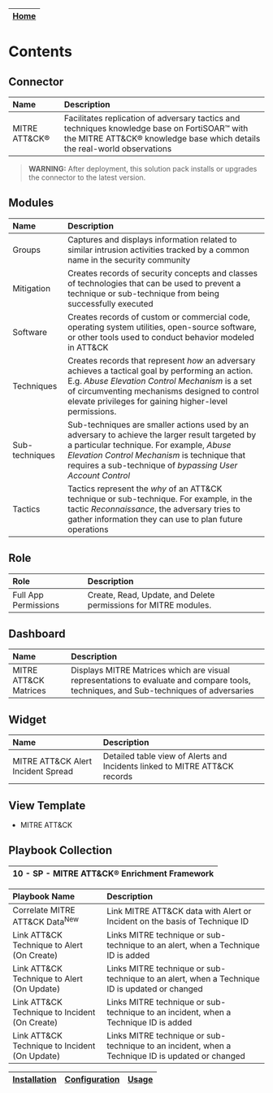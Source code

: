 | [Home](../README.md) |
| -------------------- |

# Contents

## Connector

| Name              | Description                                                                                                                                                      |
| :---------------- | :--------------------------------------------------------------------------------------------------------------------------------------------------------------- |
| MITRE ATT&CK&reg; | Facilitates replication of adversary tactics and techniques knowledge base on FortiSOAR&trade; with the MITRE ATT&CK&reg; knowledge base which details the real-world observations |

>**WARNING:** After deployment, this solution pack installs or upgrades the connector to the latest version.

## Modules

| Name           | Description                                                                                                                                                                                                                                                                |
| :------------- | :------------------------------------------------------------------------------------------------------------------------------------------------------------------------------------------------------------------------------------------------------------------------- |
| Groups         | Captures and displays information related to similar intrusion activities tracked by a common name in the security community                                                                                                                                   |
| Mitigation     | Creates records of security concepts and classes of technologies that can be used to prevent a technique or sub-technique from being successfully executed                                                                                                     |
| Software       | Creates records of custom or commercial code, operating system utilities, open-source software, or other tools used to conduct behavior modeled in ATT&CK                                                                                                     |
| Techniques     | Creates records that represent *how* an adversary achieves a tactical goal by performing an action. E.g. *Abuse Elevation Control Mechanism* is a set of circumventing mechanisms designed to control elevate privileges for gaining higher-level permissions. |
| Sub-techniques | Sub-techniques are smaller actions used by an adversary to achieve the larger result targeted by a particular technique. For example, *Abuse Elevation Control Mechanism* is technique that requires a sub-technique of *bypassing User Account Control*                   |
| Tactics        | Tactics represent the *why* of an ATT&CK technique or sub-technique. For example, in the tactic *Reconnaissance*, the adversary tries to gather information they can use to plan future operations                                                                         |

## Role

| Role                 | Description                                                    |
| :------------------- | :------------------------------------------------------------- |
| Full App Permissions | Create, Read, Update, and Delete permissions for MITRE modules. |

## Dashboard

| Name                  | Description            |
| :-------------------- | :--------------------- |
| MITRE ATT&CK Matrices | Displays MITRE Matrices which are visual representations to evaluate and compare tools, techniques, and Sub-techniques of adversaries |

## Widget

| Name                               | Description                                                                |
| :--------------------------------- | :------------------------------------------------------------------------- |
| MITRE ATT&CK Alert Incident Spread | Detailed table view of Alerts and Incidents linked to MITRE ATT&CK records |

## View Template

- MITRE ATT&CK

## Playbook Collection

| 10 - SP - MITRE ATT&CK&reg; Enrichment Framework |
| :----------------------------------------------- |

| Playbook Name                                 | Description                                                                                      |
| :-------------------------------------------- | :----------------------------------------------------------------------------------------------- |
| Correlate MITRE ATT&CK Data<sup>New</sup>      | Link MITRE ATT&CK data with Alert or Incident on the basis of Technique ID                       |
| Link ATT&CK Technique to Alert (On Create)    | Links MITRE technique or sub-technique to an alert, when a Technique ID is added                 |
| Link ATT&CK Technique to Alert (On Update)    | Links MITRE technique or sub-technique to an alert, when a Technique ID is updated or changed    |
| Link ATT&CK Technique to Incident (On Create) | Links MITRE technique or sub-technique to an incident, when a Technique ID is added              |
| Link ATT&CK Technique to Incident (On Update) | Links MITRE technique or sub-technique to an incident, when a Technique ID is updated or changed |

| [Installation](./setup.md#installation) | [Configuration](./setup.md#configuration) | [Usage](./usage.md) |
|-----------------------------------------|-------------------------------------------|---------------------|